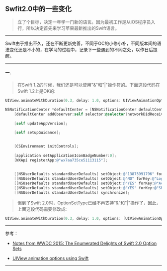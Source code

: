 ## Swfit2.0中的一些变化


> 立了个目标，决定一年学一门新的语言。因为最初工作是从iOS程序员入行，所以决定首先来学习苹果最新推出的Swift语言。

---

  Swift由于推出不久，还在不断更新完善，不同于OC的小修小补，不同版本间的语法变化还是不小的，在学习的过程中，记录下一些遇到的不同之处，以作日后提醒。

---

#### 一.

> 在Swift 1.2的时候，我们还是可以使用"&"和"|"操作符的。下面这段代码在Swift 1.2上是OK的:

~~~swift
UIView.animateWithDuration(0.3, delay: 1.0, options: UIViewAnimationOptions.CurveEaseIn |  UIViewAnimationOptions.CurveEaseOut,animations: { () -> Void in
~~~

~~~objective-c
NSNotificationCenter *defaultCenter = [NSNotificationCenter defaultCenter];
    [defaultCenter addObserver:self selector:@selector(networkDidReceiveMessage:) name:kJPFNetworkDidReceiveMessageNotification object:nil];
    
    [self updateAppVersion];
    
    [self setupGuidance];
    

    [CSEnvironment initControls];
    
    [application setApplicationIconBadgeNumber:0];
    [WXApi registerApp:@"wx7aa735ce51113115"];
    
    
    [[NSUserDefaults standardUserDefaults] setObject:@"13875991796" forKey:@"phoneNumber"];
    [[NSUserDefaults standardUserDefaults] setObject:@"NO" forKey:@"Logined"];
    [[NSUserDefaults standardUserDefaults] setObject:@"YES" forKey:@"AcceptPush"];
    [[NSUserDefaults standardUserDefaults] setObject:@"YES" forKey:@"Shake2Search"];
    [[NSUserDefaults standardUserDefaults] synchronize];
~~~

> 但到了Swift 2.0时，OptionSetType已经不再支持"&"和"|"操作了，因此，上面这段代码需要修改成:


```swift
UIView.animateWithDuration(0.3, delay: 1.0, options: [UIViewAnimationOptions.CurveEaseIn, UIViewAnimationOptions.CurveEaseInOut],animations: { () -> Void in
```

---

参考：

* [Notes from WWDC 2015: The Enumerated Delights of Swift 2.0 Option Sets](http://www.informit.com/articles/article.aspx?p=2420231)

* [UIView animation options using Swift](http://stackoverflow.com/questions/24081192/uiview-animation-options-using-swift)

---


